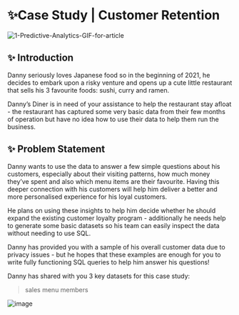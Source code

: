 # ✨Case Study | Customer Retention
![1-Predictive-Analytics-GIF-for-article](https://user-images.githubusercontent.com/67474818/138943851-47038da6-b62f-4215-8ef1-004e74725b6e.gif)

## ✨ Introduction
Danny seriously loves Japanese food so in the beginning of 2021, he decides to embark upon a risky venture and opens up a cute little restaurant that sells his 3 favourite foods: sushi, curry and ramen.

Danny’s Diner is in need of your assistance to help the restaurant stay afloat - the restaurant has captured some very basic data from their few months of operation but have no idea how to use their data to help them run the business.

## ✨ Problem Statement
Danny wants to use the data to answer a few simple questions about his customers, especially about their visiting patterns, how much money they’ve spent and also which menu items are their favourite. Having this deeper connection with his customers will help him deliver a better and more personalised experience for his loyal customers.

He plans on using these insights to help him decide whether he should expand the existing customer loyalty program - additionally he needs help to generate some basic datasets so his team can easily inspect the data without needing to use SQL.

Danny has provided you with a sample of his overall customer data due to privacy issues - but he hopes that these examples are enough for you to write fully functioning SQL queries to help him answer his questions!

Danny has shared with you 3 key datasets for this case study:

> sales
> menu
> members

![image](https://user-images.githubusercontent.com/67474818/138944470-32031cf0-4ac0-48fc-b255-bc06c40c3536.png)



